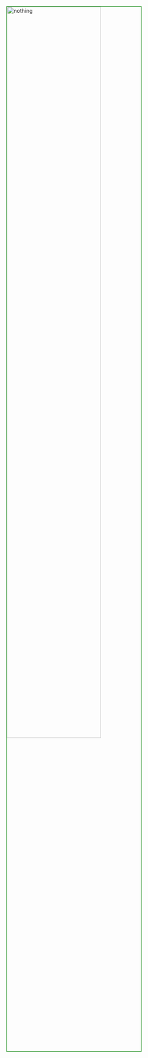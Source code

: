 <div>
    <img style="width: 70%;border: solid 1px green;display: block;"
        src="https://www.planetware.com/wpimages/2020/02/france-in-pictures-beautiful-places-to-photograph-eiffel-tower.jpg"
        alt="nothing" />
</div>

<div class="footer_info">

</div>
